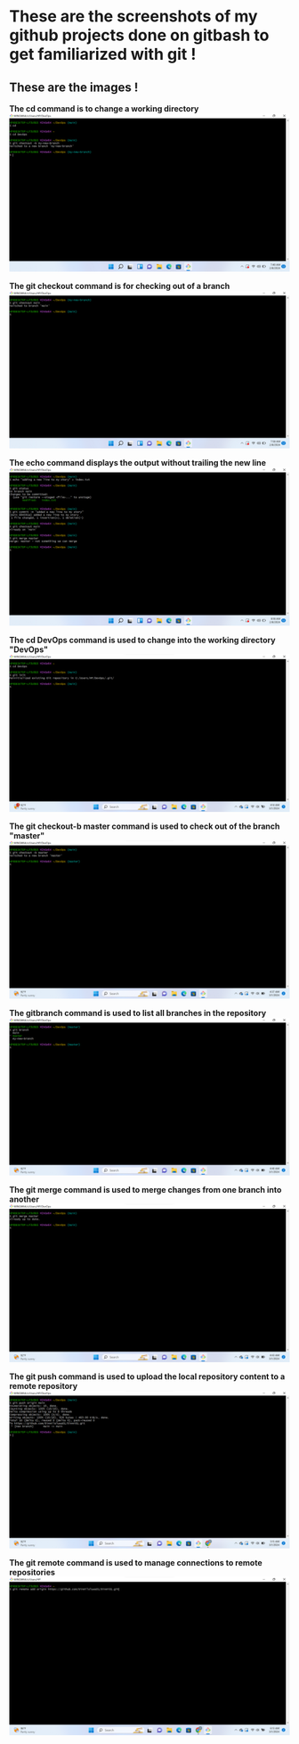 # These are the screenshots of my github projects done on gitbash to get familiarized with git !
## These are the images !

**The cd command is to change a working directory**
![cd](./1_cd.png)

**The git checkout command is for checking out of a branch**
![gitcheckout](./2_gitcheckout.png)

**The echo command displays the output without trailing the new line**
![echo](./3_echo.png)

**The cd DevOps command is used to change into the working directory "DevOps"**
![cdDevOps](./4_cdDevOps.png)

**The git checkout-b master command is used to check out of the branch "master"**
![gitcheckout](./5_gitcheckout-bmaster.png)

**The gitbranch command is used to list all branches in the repository**
![gitbranch](./6_gitbranch.png)

**The git merge command is used to merge changes from one branch into another**
![gitmerge](./7_gitmerge.png)

**The git push command is used to upload the local repository content to a remote repository**
![gitpush](./8_gitpush.png)

**The git remote command is used to manage connections to remote repositories**
![gitremote](./10_gitremote.png)
